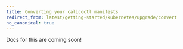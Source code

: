 ```yaml
---
title: Converting your calicoctl manifests
redirect_from: latest/getting-started/kubernetes/upgrade/convert
no_canonical: true
---
```


Docs for this are coming soon!
    
